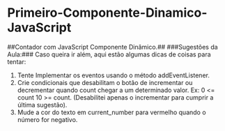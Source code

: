 # Primeiro-Componente-Dinamico-JavaScript
##Contador com JavaScript Componente Dinâmico.##
###Sugestões da Aula:###
Caso queira ir além, aqui estão algumas dicas de coisas para tentar:
1. Tente Implementar os eventos usando o método addEventListener.
2. Crie condicionais que desabilitam o botão de incrementar ou decrementar quando count chegar a um determinado valor. Ex: 0 <= count 10 >= count. (Desabilitei apenas o incrementar para cumprir a última sugestão).
3. Mude a cor do texto em current_number para vermelho quando o número for negativo.
